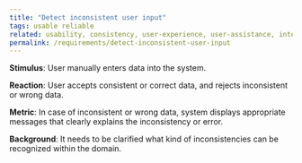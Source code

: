 ```yaml
---
title: "Detect inconsistent user input"
tags: usable reliable
related: usability, consistency, user-experience, user-assistance, interaction-capability
permalink: /requirements/detect-inconsistent-user-input
---
```


<div class="quality-requirement" markdown="1">


**Stimulus**: User manually enters data into the system.

**Reaction**: User accepts consistent or correct data, and rejects inconsistent or wrong data. 

**Metric**: In case of inconsistent or wrong data, system displays appropriate messages that clearly explains the inconsistency or error.

**Background**: It needs to be clarified what kind of inconsistencies can be recognized within the domain.

</div>



